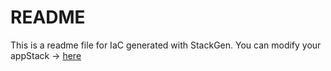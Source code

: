 # README
This is a readme file for IaC generated with StackGen.
You can modify your appStack -> [here](http://main.dev.stackgen.com/appstacks/91ea34ff-9166-4c9c-ad00-42c85642bb19)
